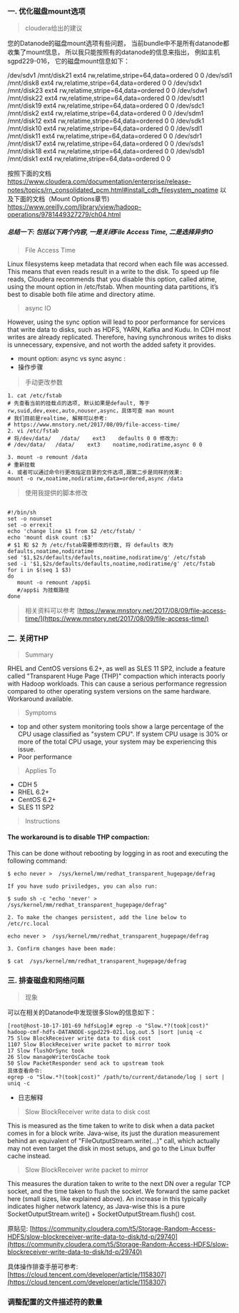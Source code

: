 
### 一. 优化磁盘mount选项
> cloudera给出的建议

 您的Datanode的磁盘mount选项有些问题， 当前bundle中不是所有datanode都收集了mount信息， 所以我只能按照有的datanode的信息来指出， 例如主机sgpd229-016， 它的磁盘mount信息如下：
 
 /dev/sdv1 /mnt/disk21 ext4 rw,relatime,stripe=64,data=ordered 0 0 /dev/sdi1 /mnt/disk8 ext4 rw,relatime,stripe=64,data=ordered 0 0 /dev/sdx1 /mnt/disk23 ext4 rw,relatime,stripe=64,data=ordered 0 0 /dev/sdw1 /mnt/disk22 ext4 rw,relatime,stripe=64,data=ordered 0 0 /dev/sdt1 /mnt/disk19 ext4 rw,relatime,stripe=64,data=ordered 0 0 /dev/sdc1 /mnt/disk2 ext4 rw,relatime,stripe=64,data=ordered 0 0 /dev/sdm1 /mnt/disk12 ext4 rw,relatime,stripe=64,data=ordered 0 0 /dev/sdk1 /mnt/disk10 ext4 rw,relatime,stripe=64,data=ordered 0 0 /dev/sdl1 /mnt/disk11 ext4 rw,relatime,stripe=64,data=ordered 0 0 /dev/sdr1 /mnt/disk17 ext4 rw,relatime,stripe=64,data=ordered 0 0 /dev/sds1 /mnt/disk18 ext4 rw,relatime,stripe=64,data=ordered 0 0 /dev/sdb1 /mnt/disk1 ext4 rw,relatime,stripe=64,data=ordered 0 0
 
 按照下面的文档 https://www.cloudera.com/documentation/enterprise/release-notes/topics/rn_consolidated_pcm.html#install_cdh_filesystem_noatime 以及下面的文档（Mount Options章节) https://www.oreilly.com/library/view/hadoop-operations/9781449327279/ch04.html
 
 
##### 总结一下: 包括以下两个内容, 一是关闭File Access Time, 二是选择异步IO
> File Access Time

Linux filesystems keep metadata that record when each file was accessed. This means that even reads result in a write to the disk. To speed up file reads, Cloudera recommends that you disable this option, called  atime, using the mount option in  /etc/fstab. When mounting data partitions, it’s best to disable both file atime and directory atime.


> async IO

However, using the  sync  option will lead to poor performance for services that write data to disks, such as HDFS, YARN, Kafka and Kudu. In CDH most writes are already replicated. Therefore, having synchronous writes to disks is unnecessary, expensive, and not worth the added safety it provides.

* mount option: async vs sync 
async : 
* 操作步骤

> 手动更改参数
```
1. cat /etc/fstab 
# 先查看当前的挂载点的选项, 默认如果是default, 等于rw,suid,dev,exec,auto,nouser,async，具体可查 man mount
# 我们目前是realtime, 解释可以参考: 
# https://www.mnstory.net/2017/08/09/file-access-time/
2. vi /etc/fstab 
# 将/dev/data/   /data/    ext3    defaults 0 0 修改为: 
# /dev/data/   /data/    ext3    noatime,nodiratime,async 0 0

3. mount -o remount /data
# 重新挂载
4. 或者可以通过命令行更改指定目录的文件选项,跟第二步是同样的效果: 
mount -o rw,noatime,nodiratime,data=ordered,async /data

```

> 使用我提供的脚本修改

```

#!/bin/sh
set -o nounset
set -o errexit 
echo 'change line $1 from $2 /etc/fstab/ '
echo 'mount disk count :$3'
# $1 和 $2 为 /etc/fstab需要修改的行数, 将 defaults 改为 defaults,noatime,nodiratime
sed '$1,$2s/defaults/defaults,noatime,nodiratime/g' /etc/fstab
sed -i '$1,$2s/defaults/defaults,noatime,nodiratime/g' /etc/fstab
for i in $(seq 1 $3)
do
   mount -o remount /app$i 
   #/app$i 为挂载路径
done

```

> 相关资料可以参考
[https://www.mnstory.net/2017/08/09/file-access-time/](https://www.mnstory.net/2017/08/09/file-access-time/)
### 二. 关闭THP
>Summary

RHEL and CentOS versions 6.2+, as well as SLES 11 SP2, include a feature called "Transparent Huge Page (THP)" compaction which interacts poorly with Hadoop workloads. This can cause a serious performance regression compared to other operating system versions on the same hardware. Workaround available.

>Symptoms

-   top  and other system monitoring tools show a large percentage of the CPU usage classified as "system CPU". If system CPU usage is 30% or more of the total CPU usage, your system may be experiencing this issue.
-   Poor performance

> Applies To

-   CDH 5
-   RHEL 6.2+
-   CentOS 6.2+
-   SLES 11 SP2

> Instructions

#### The workaround is to disable  THP  compaction:
 This can be done without rebooting by logging in as root and executing the following command:
```
$ echo never >  /sys/kernel/mm/redhat_transparent_hugepage/defrag

If you have sudo priviledges, you can also run:

$ sudo sh -c "echo 'never' > /sys/kernel/mm/redhat_transparent_hugepage/defrag"

2. To make the changes persistent, add the line below to  /etc/rc.local

echo never >  /sys/kernel/mm/redhat_transparent_hugepage/defrag

3. Confirm changes have been made:  
  
$ cat  /sys/kernel/mm/redhat_transparent_hugepage/defrag

```

### 三. 排查磁盘和网络问题
> 现象

可以在相关的Datanode中发现很多Slow的信息如下： 
```
[root@host-10-17-101-69 hdfsLog]# egrep -o "Slow.*?(took|cost)" hadoop-cmf-hdfs-DATANODE-sgpd229-021.log.out.5 |sort |uniq -c 
75 Slow BlockReceiver write data to disk cost 
1107 Slow BlockReceiver write packet to mirror took 
17 Slow flushOrSync took 
26 Slow manageWriterOsCache took 
50 Slow PacketResponder send ack to upstream took 
具体查看命令: 
egrep -o "Slow.*?(took|cost)" /path/to/current/datanode/log | sort | uniq -c
```
* 日志解释

 > Slow BlockReceiver write data to disk cost  
  
This is measured as the time taken to write to disk when a data packet comes in for a block write. Java-wise, its just the duration measurement behind an equivalent of "FileOutputStream.write(…)" call, which actually may not even target the disk in most setups, and go to the Linux buffer cache instead.

> Slow BlockReceiver write packet to mirror  
  
This measures the duration taken to write to the next DN over a regular TCP socket, and the time taken to flush the socket. We forward the same packet here (small sizes, like explained above). An increase in this typically indicates higher network latency, as Java-wise this is a pure SocketOutputStream.write() + SocketOutputStream.flush() cost.

原贴见: [https://community.cloudera.com/t5/Storage-Random-Access-HDFS/slow-blockreceiver-write-data-to-disk/td-p/29740](https://community.cloudera.com/t5/Storage-Random-Access-HDFS/slow-blockreceiver-write-data-to-disk/td-p/29740)

具体操作排查手册可参考:  [https://cloud.tencent.com/developer/article/1158307](https://cloud.tencent.com/developer/article/1158307)
 
 ### 调整配置的文件描述符的数量
<!--stackedit_data:
eyJoaXN0b3J5IjpbMTAyMTc3MjAxMiw0NDAyNjMyNDZdfQ==
-->